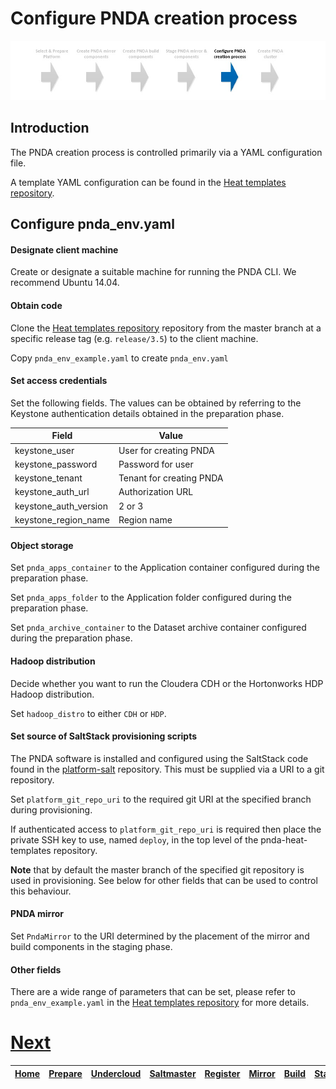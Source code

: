 # Configure PNDA creation process

![](../images/breadcrumbs-cfg.jpg)

## Introduction

The PNDA creation process is controlled primarily via a YAML configuration file.

A template YAML configuration can be found in the [Heat templates repository](https://github.com/pndaproject/pnda-heat-templates). 

## Configure pnda_env.yaml

#### Designate client machine

Create or designate a suitable machine for running the PNDA CLI. We recommend Ubuntu 14.04.

#### Obtain code

Clone the [Heat templates repository](https://github.com/pndaproject/pnda-heat-templates) repository from the master branch at a specific release tag (e.g. ```release/3.5```) to the client machine.

Copy ```pnda_env_example.yaml``` to create ```pnda_env.yaml```

#### Set access credentials

Set the following fields. The values can be obtained by referring to the Keystone authentication details obtained in the preparation phase.

| Field | Value |
| --- | --- |
|keystone_user| User for creating PNDA |
|keystone_password| Password for user |
|keystone_tenant| Tenant for creating PNDA |
|keystone_auth_url| Authorization URL | 
|keystone_auth_version| 2 or 3 |
|keystone_region_name| Region name |

#### Object storage

Set `pnda_apps_container` to the Application container configured during the preparation phase.

Set `pnda_apps_folder` to the Application folder configured during the preparation phase.

Set `pnda_archive_container` to the Dataset archive container configured during the preparation phase.

#### Hadoop distribution
Decide whether you want to run the Cloudera CDH or the Hortonworks HDP Hadoop distribution.

Set `hadoop_distro` to either `CDH` or `HDP`.

#### Set source of SaltStack provisioning scripts

The PNDA software is installed and configured using the SaltStack code found in the [platform-salt](https://github.com/pndaproject/platform-salt) repository.  This must be supplied via a URI to a git repository.

Set `platform_git_repo_uri` to the required git URI at the specified branch during provisioning.

If authenticated access to `platform_git_repo_uri` is required then place the private SSH key to use, named ```deploy```, in the top level of the pnda-heat-templates repository.

**Note** that by default the master branch of the specified git repository is used in provisioning. See below for other fields that can be used to control this behaviour.

#### PNDA mirror

Set `PndaMirror` to the URI determined by the placement of the mirror and build components in the staging phase.

#### Other fields

There are a wide range of parameters that can be set, please refer to ```pnda_env_example.yaml``` in the [Heat templates repository](https://github.com/pndaproject/pnda-heat-templates) for more details.

# [Next](CREATE.md)

| [Home](../OVERVIEW.md) | [Prepare](PREPARE.md) | [Undercloud](UNDERCLOUD.md) | [Saltmaster](SALTMASTER.md) | [Register](REGISTER.md) | [Mirror](MIRROR.md) | [Build](BUILD.md) | [Stage](STAGE.md) | [Configure](CONFIGURE.md) | [Create](CREATE.md) | 
| --- | --- | --- | --- | --- | --- | --- | --- | --- | --- |
